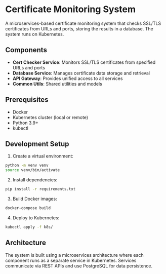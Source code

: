 # Certificate Monitoring System

A microservices-based certificate monitoring system that checks SSL/TLS certificates from URLs and ports, storing the results in a database. The system runs on Kubernetes.

## Components

- **Cert Checker Service**: Monitors SSL/TLS certificates from specified URLs and ports
- **Database Service**: Manages certificate data storage and retrieval
- **API Gateway**: Provides unified access to all services
- **Common Utils**: Shared utilities and models

## Prerequisites

- Docker
- Kubernetes cluster (local or remote)
- Python 3.9+
- kubectl

## Development Setup

1. Create a virtual environment:
```bash
python -m venv venv
source venv/bin/activate
```

2. Install dependencies:
```bash
pip install -r requirements.txt
```

3. Build Docker images:
```bash
docker-compose build
```

4. Deploy to Kubernetes:
```bash
kubectl apply -f k8s/
```

## Architecture

The system is built using a microservices architecture where each component runs as a separate service in Kubernetes. Services communicate via REST APIs and use PostgreSQL for data persistence.
